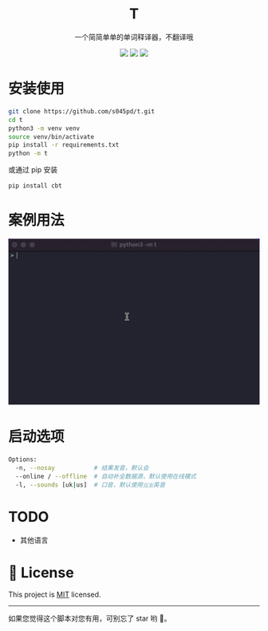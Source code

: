 <p align="center">
    <!-- <img src="medias/main.gif"/> -->
    <h1 align="center" >T</h1>
    <p align="center">一个简简单单的单词释译器，不翻译哦</p>
        <p align="center">
    <a href="https://app.codacy.com/manual/s045pd/t?utm_source=github.com&utm_medium=referral&utm_content=s045pd/t&utm_campaign=Badge_Grade_Dashboard"><img src="https://api.codacy.com/project/badge/Grade/f00d1d69a99346038d14df4bec303034"/></a>
    <a target="_blank" href="https://www.python.org/downloads/" title="Python version"><img src="https://img.shields.io/badge/python-%3E=_3.8-green.svg"></a>
    <a target="_blank" href="LICENSE" title="License: MIT"><img src="https://img.shields.io/badge/License-MIT-blue.svg"></a>
</p>

# 安装使用

```sh
git clone https://github.com/s045pd/t.git
cd t
python3 -m venv venv
source venv/bin/activate
pip install -r requirements.txt
python -m t
```

或通过 pip 安装

```bash
pip install cbt
```

# 案例用法

![](https://github.com/s045pd/t/blob/master/data/example.gif)

# 启动选项

```bash
Options:
  -n, --nosay           # 结果发音，默认会
  --online / --offline  # 自动补全数据源，默认使用在线模式
  -l, --sounds [uk|us]  # 口音，默认使用🇬🇧英音
```

# TODO

- 其他语言

# 📝 License

This project is [MIT](https://github.com/s045pd/t/blob/master/LICENSE) licensed.

---

如果您觉得这个脚本对您有用，可别忘了 star 哟 🐶。
